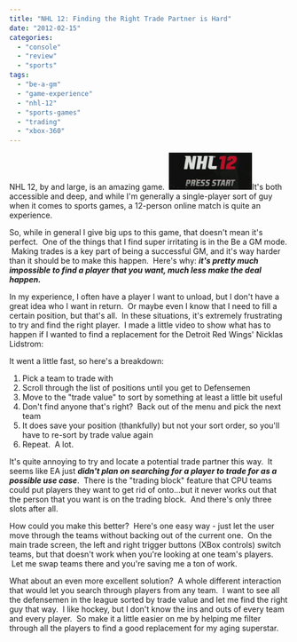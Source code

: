 ```yaml
---
title: "NHL 12: Finding the Right Trade Partner is Hard"
date: "2012-02-15"
categories: 
  - "console"
  - "review"
  - "sports"
tags: 
  - "be-a-gm"
  - "game-experience"
  - "nhl-12"
  - "sports-games"
  - "trading"
  - "xbox-360"
---
```


NHL 12, by and large, is an amazing game.  [![NHL 12 Title Screen](images/120130-1944-06-e1327972232435-150x67.jpg "NHL 12 Title Screen")](http://www.thatgamesux.com/wp-content/uploads/2012/01/120130-1944-06.jpg)It's both accessible and deep, and while I'm generally a single-player sort of guy when it comes to sports games, a 12-person online match is quite an experience.

So, while in general I give big ups to this game, that doesn't mean it's perfect.  One of the things that I find super irritating is in the Be a GM mode.  Making trades is a key part of being a successful GM, and it's way harder than it should be to make this happen.  Here's why: **_it's pretty much impossible to find a player that you want, much less make the deal happen._**

In my experience, I often have a player I want to unload, but I don't have a great idea who I want in return.  Or maybe even I know that I need to fill a certain position, but that's all.  In these situations, it's extremely frustrating to try and find the right player.  I made a little video to show what has to happen if I wanted to find a replacement for the Detroit Red Wings' Nicklas Lidstrom:

It went a little fast, so here's a breakdown:

1. Pick a team to trade with
2. Scroll through the list of positions until you get to Defensemen
3. Move to the "trade value" to sort by something at least a little bit useful
4. Don't find anyone that's right?  Back out of the menu and pick the next team
5. It does save your position (thankfully) but not your sort order, so you'll have to re-sort by trade value again
6. Repeat.  A lot.

It's quite annoying to try and locate a potential trade partner this way.  It seems like EA just **_didn't plan on searching for a player to trade for as a possible use case_**.  There is the "trading block" feature that CPU teams could put players they want to get rid of onto...but it never works out that the person that you want is on the trading block.  And there's only three slots after all.

How could you make this better?  Here's one easy way - just let the user move through the teams without backing out of the current one.  On the main trade screen, the left and right trigger buttons (XBox controls) switch teams, but that doesn't work when you're looking at one team's players.  Let me swap teams there and you're saving me a ton of work.

What about an even more excellent solution?  A whole different interaction that would let you search through players from any team.  I want to see all the defensemen in the league sorted by trade value and let me find the right guy that way.  I like hockey, but I don't know the ins and outs of every team and every player.  So make it a little easier on me by helping me filter through all the players to find a good replacement for my aging superstar.
